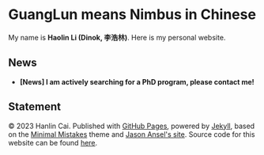 # GuangLun means Nimbus in Chinese

My name is **Haolin Li (Dinok, 李浩林)**. Here is my personal website. 


## News

- **[News] I am actively searching for a PhD program, please contact me!**


## Statement

© 2023 Hanlin Cai. Published with [GitHub Pages](https://pages.github.com/), powered by [Jekyll](https://jekyllrb.com/), based on the [Minimal Mistakes](https://mademistakes.com/) theme and [Jason Ansel's site](https://github.com/jansel/jansel.github.io). Source code for this website can be found [here](https://github.com/GuangLun2000/GuangLun2000.github.io).
